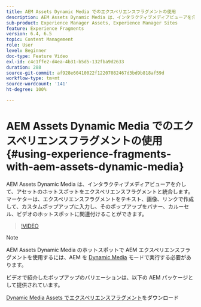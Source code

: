 ```yaml
---
title: AEM Assets Dynamic Media でのエクスペリエンスフラグメントの使用
description: AEM Assets Dynamic Media は、インタラクティブメディアビューアを介して、アセットのホットスポットをエクスペリエンスフラグメントと統合します。マーケターは、エクスペリエンスフラグメントをテキスト、画像、リンクで作成して、カスタムポップアップに入力し、そのポップアップをバナー、カルーセル、ビデオのホットスポットに関連付けることができます。
sub-product: Experience Manager Assets, Experience Manager Sites
feature: Experience Fragments
version: 6.4, 6.5
topic: Content Management
role: User
level: Beginner
doc-type: Feature Video
exl-id: c4c1ffe2-d4ea-4b31-b5d5-132fba9d2633
duration: 288
source-git-commit: af928e60410022f12207082467d3bd9b818af59d
workflow-type: tm+mt
source-wordcount: '141'
ht-degree: 100%

---
```


# AEM Assets Dynamic Media でのエクスペリエンスフラグメントの使用{#using-experience-fragments-with-aem-assets-dynamic-media}

AEM Assets Dynamic Media は、インタラクティブメディアビューアを介して、アセットのホットスポットをエクスペリエンスフラグメントと統合します。マーケターは、エクスペリエンスフラグメントをテキスト、画像、リンクで作成して、カスタムポップアップに入力し、そのポップアップをバナー、カルーセル、ビデオのホットスポットに関連付けることができます。

>[!VIDEO](https://video.tv.adobe.com/v/22115?quality=12&learn=on)

>[!NOTE]
>
>AEM Assets Dynamic Media のホットスポットで AEM エクスペリエンスフラグメントを使用するには、AEM を [Dynamic Media](https://experienceleague.adobe.com/docs/?lang=ja) モードで実行する必要があります。

ビデオで紹介したポップアップのバリエーションは、以下の AEM パッケージとして提供されています。

[Dynamic Media Assets でエクスペリエンスフラグメント](assets/experience-fragmentsdynamic-mediaassets-100.zip)をダウンロード
